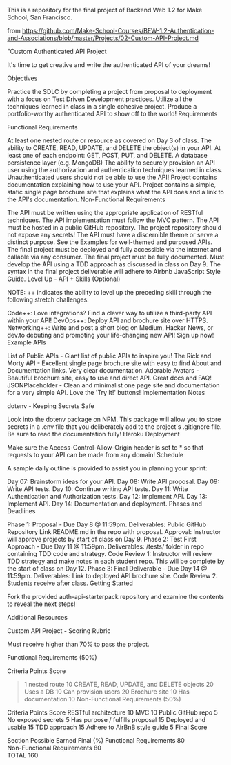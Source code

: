 This is a repository for the final project of Backend Web 1.2 for Make School, San Francisco.

from https://github.com/Make-School-Courses/BEW-1.2-Authentication-and-Associations/blob/master/Projects/02-Custom-API-Project.md


"Custom Authenticated API Project

It's time to get creative and write the authenticated API of your dreams!

Objectives

Practice the SDLC by completing a project from proposal to deployment with a focus on Test Driven Development practices.
Utilize all the techniques learned in class in a single cohesive project.
Produce a portfolio-worthy authenticated API to show off to the world!
Requirements

Functional Requirements

At least one nested route or resource as covered on Day 3 of class.
The ability to CREATE, READ, UPDATE, and DELETE the object(s) in your API.
At least one of each endpoint: GET, POST, PUT, and DELETE.
A database persistence layer (e.g. MongoDB)
The ability to securely provision an API user using the authorization and authentication techniques learned in class. Unauthenticated users should not be able to use the API!
Project contains documentation explaining how to use your API.
Project contains a simple, static single page brochure site that explains what the API does and a link to the API's documentation.
Non-Functional Requirements

The API must be written using the appropriate application of RESTful techniques.
The API implementation must follow the MVC pattern.
The API must be hosted in a public GitHub repository.
The project repository should not expose any secrets!
The API must have a discernible theme or serve a distinct purpose. See the Examples for well-themed and purposed APIs.
The final project must be deployed and fully accessible via the internet and callable via any consumer.
The final project must be fully documented.
Must develop the API using a TDD approach as discussed in class on Day 9.
The syntax in the final project deliverable will adhere to Airbnb JavaScript Style Guide.
Level Up - API + Skills (Optional)

NOTE: ++ indicates the ability to level up the preceding skill through the following stretch challenges:

Code++: Love integrations? Find a clever way to utilize a third-party API within your API!
DevOps++: Deploy API and brochure site over HTTPS.
Networking++: Write and post a short blog on Medium, Hacker News, or dev.to debuting and promoting your life-changing new API! Sign up now!
Example APIs

List of Public APIs - Giant list of public APIs to inspire you!
The Rick and Morty API - Excellent single page brochure site with easy to find About and Documentation links. Very clear documentation.
Adorable Avatars - Beautiful brochure site, easy to use and direct API. Great docs and FAQ!
JSONPlaceholder - Clean and minimalist one page site and documentation for a very simple API. Love the 'Try It!' buttons!
Implementation Notes

dotenv - Keeping Secrets Safe

Look into the dotenv package on NPM. This package will allow you to store secrets in a .env file that you deliberately add to the project's .gitignore file. Be sure to read the documentation fully!
Heroku Deployment

Make sure the Access-Control-Allow-Origin header is set to * so that requests to your API can be made from any domain!
Schedule

A sample daily outline is provided to assist you in planning your sprint:

Day 07: Brainstorm ideas for your API.
Day 08: Write API proposal.
Day 09: Write API tests.
Day 10: Continue writing API tests.
Day 11: Write Authentication and Authorization tests.
Day 12: Implement API.
Day 13: Implement API.
Day 14: Documentation and deployment.
Phases and Deadlines

Phase 1: Proposal - Due Day 8 @ 11:59pm.
Deliverables:
Public GitHub Repository Link
README.md in the repo with proposal.
Approval: Instructor will approve projects by start of class on Day 9.
Phase 2: Test First Approach - Due Day 11 @ 11:59pm.
Deliverables:
/tests/ folder in repo containing TDD code and strategy.
Code Review 1: Instructor will review TDD strategy and make notes in each student repo. This will be complete by the start of class on Day 12.
Phase 3: Final Deliverable - Due Day 14 @ 11:59pm.
Deliverables:
Link to deployed API brochure site.
Code Review 2: Students receive after class.
Getting Started

Fork the provided auth-api-starterpack repository and examine the contents to reveal the next steps!

Additional Resources

Custom API Project - Scoring Rubric

Must receive higher than 70% to pass the project.

Functional Requirements (50%)

Criteria	Points	Score
>1 nested route	10
CREATE, READ, UPDATE, and DELETE objects	20
Uses a DB	10
Can provision users	20
Brochure site	10
Has documentation	10
Non-Functional Requirements (50%)

Criteria	Points	Score
RESTful architecture	10
MVC	10
Public GitHub repo	5
No exposed secrets	5
Has purpose / fulfills proposal	15
Deployed and usable	15
TDD approach	15
Adhere to AirBnB style guide	5
Final Score

Section	Possible	Earned	Final (%)
Functional Requirements	80		
Non-Functional Requirements	80		
TOTAL	160
